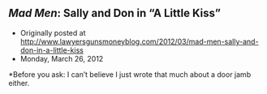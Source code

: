 ## <em>Mad Men</em>: Sally and Don in “A Little Kiss”

 * Originally posted at http://www.lawyersgunsmoneyblog.com/2012/03/mad-men-sally-and-don-in-a-little-kiss
 * Monday, March 26, 2012

\*Before you ask: I can’t believe I just wrote that much about a door jamb either.